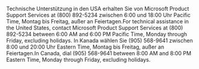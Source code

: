 <span data-ttu-id="f9a0d-101">Technische Unterstützung in den USA erhalten Sie von Microsoft Product Support Services at (800) 892-5234 zwischen 6:00 und 18:00 Uhr Pacific Time, Montag bis Freitag, außer an Feiertagen.</span><span class="sxs-lookup"><span data-stu-id="f9a0d-101">For technical assistance in the United States, contact Microsoft Product Support Services at (800) 892-5234 between 6:00 AM and 6:00 PM Pacific Time, Monday through Friday, excluding holidays.</span></span> <span data-ttu-id="f9a0d-102">In Kanada wählen Sie (905) 568-9641 zwischen 8:00 und 20:00 Uhr Eastern Time, Montag bis Freitag, außer an Feiertagen.</span><span class="sxs-lookup"><span data-stu-id="f9a0d-102">In Canada, dial (905) 568-9641 between 8:00 AM and 8:00 PM Eastern Time, Monday through Friday, excluding holidays.</span></span>